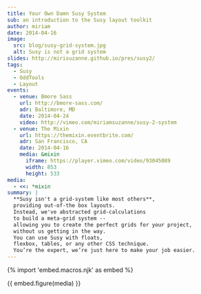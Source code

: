 ```yaml
---
title: Your Own Damn Susy System
sub: an introduction to the Susy layout toolkit
author: miriam
date: 2014-04-16
image:
  src: blog/susy-grid-system.jpg
  alt: Susy is not a grid system
slides: http://mirisuzanne.github.io/pres/susy2/
tags:
  - Susy
  - OddTools
  - Layout
events:
  - venue: Bmore Sass
    url: http://bmore-sass.com/
    adr: Baltimore, MD
    date: 2014-04-24
    video: http://vimeo.com/miriamsuzanne/susy-2-system
  - venue: The Mixin
    url: https://themixin.eventbrite.com/
    adr: San Francisco, CA
    date: 2014-04-16
    media: &mixin
      iframe: https://player.vimeo.com/video/93045089
      width: 853
      height: 533
media:
  - <<: *mixin
summary: |
  **Susy isn't a grid-system like most others**,
  providing out-of-the box layouts.
  Instead, we've abstracted grid-calculations
  to build a meta-grid system --
  allowing you to create the perfect grids for your project,
  without us getting in the way.
  You can use Susy with floats,
  flexbox, tables, or any other CSS technique.
  You’re the expert, we’re just here to make your job easier.
---
```


{% import 'embed.macros.njk' as embed %}

{{ embed.figure(media) }}
